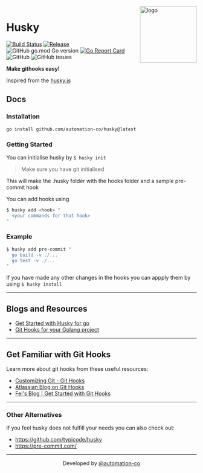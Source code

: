 <img src="https://user-images.githubusercontent.com/64161383/155763268-e09d9613-a53f-4ec7-a943-aab93ef2ffa6.png" width="150px" alt="logo"  align="right" />

<div align="left">


# Husky

[![Build Status](https://github.com/automation-co/husky/workflows/Go/badge.svg?branch=main)](https://github.com/automation-co/husky/actions?query=branch%3Amain)
[![Release](https://img.shields.io/github/release/automation-co/husky.svg)](https://github.com/automation-co/husky/releases)
![GitHub go.mod Go version](https://img.shields.io/github/go-mod/go-version/automation-co/husky)
[![Go Report Card](https://goreportcard.com/badge/github.com/automation-co/husky)](https://goreportcard.com/report/github.com/automation-co/husky)
![GitHub](https://img.shields.io/github/license/automation-co/husky)
![GitHub issues](https://img.shields.io/github/issues/automation-co/husky)
 </div>

<!-- --- -->

**Make githooks easy!**

Inspired from the [husky.js](https://github.com/typicode/husky)

## Docs

### Installation

```
go install github.com/automation-co/husky@latest
```

### Getting Started

You can initialise husky by `$ husky init`

> Make sure you have git initialised

This will make the .husky folder with the hooks folder and a sample pre-commit hook

You can add hooks using

```bash
$ husky add <hook> "
  <your commands for that hook>
"
```

### Example

```bash
$ husky add pre-commit "
  go build -v ./... 
  go test -v ./...
"
```

If you have made any other changes in the hooks you can appply them by using `$ husky install`

---

## Blogs and Resources
- [ Get Started with Husky for go ](https://dev.to/devnull03/get-started-with-husky-for-go-31pa)
- [ Git Hooks for your Golang project ](https://dev.to/aarushgoyal/git-hooks-for-your-golang-project-1168)

---

## Get Familiar with Git Hooks

Learn more about git hooks from these useful resources:
- [ Customizing Git - Git Hooks ](https://git-scm.com/book/en/v2/Customizing-Git-Git-Hooks)
- [ Atlassian Blog on Git Hooks ](https://www.atlassian.com/git/tutorials/git-hooks)
- [ Fei's Blog | Get Started with Git Hooks ](https://medium.com/@f3igao/get-started-with-git-hooks-5a489725c639)

---

### Other Alternatives

If you feel husky does not fulfill your needs you can also check out:
- https://github.com/typicode/husky
- https://pre-commit.com/

---

<div align="center">

Developed by [@automation-co](https://github.com/automation-co)

</div>
